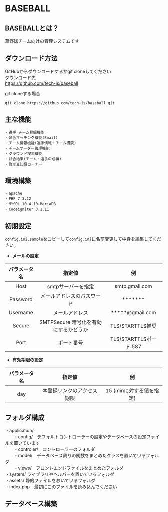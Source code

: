 # BASEBALL

## BASEBALLとは？
草野球チーム向けの管理システムです

## ダウンロード方法
GitHubからダウンロードするかgit cloneしてください  
ダウンロード先  
https://github.com/tech-is/baseball  

git cloneする場合  
```
git clone https://github.com/tech-is/baseball.git  
```

## 主な機能
```
・選手 チーム登録機能  
・試合マッチング機能(Email)  
・チーム情報機能(選手情報・チーム概要)  
・チームオーダー管理機能  
・グラウンド検索機能  
・試合結果(チーム・選手の成績)  
・野球豆知識コーナー 
```

## 環境構築
```
・apache  
・PHP 7.3.12  
・MYSQL 10.4.10-MariaDB   
・Codeigniter 3.1.11  
```

## 初期設定
```config.ini.sample```をコピーして```config.ini```に名前変更して中身を編集してください。

* **メールの設定**  

| パラメータ名 | 指定値 | 例 |
| :---: | :---: | :---: |
| Host | smtpサーバーを指定 | smtp.gmail.com |
| Password | メールアドレスのパスワード | ******* |
| Username | メールアドレス |  *****@gmail.com |
| Secure | SMTPSecure 暗号化を有効にするかどうか | TLS/STARTTLS推奨 |
| Port | ポート番号 | TLS/STARTTLSポート:587 |

* **有効期限の設定**  
 
 | パラメータ名 |指定値 | 例 |
 | :---: | :---: | :---: |
| day | 本登録リンクのアクセス期限 | 15 (minに対する値を指定) |

## フォルダ構成
・application/  
　　・config/　デフォルトコントローラーの設定やデータベースの設定ファイルを置いています  
　　・controler/　コントローラーのフォルダ  
　　・model/　データベース周りの関数をまとめたクラスを置いているフォルダ  
　　・views/　フロントエンドファイルをまとめたフォルダ  
・system/ ライブラリやヘルパーを置いているフォルダ  
・assets/ 静的ファイルをおいているフォルダ  
・index.php　最初にこのファイルを読み込んでください  

## データベース構築
